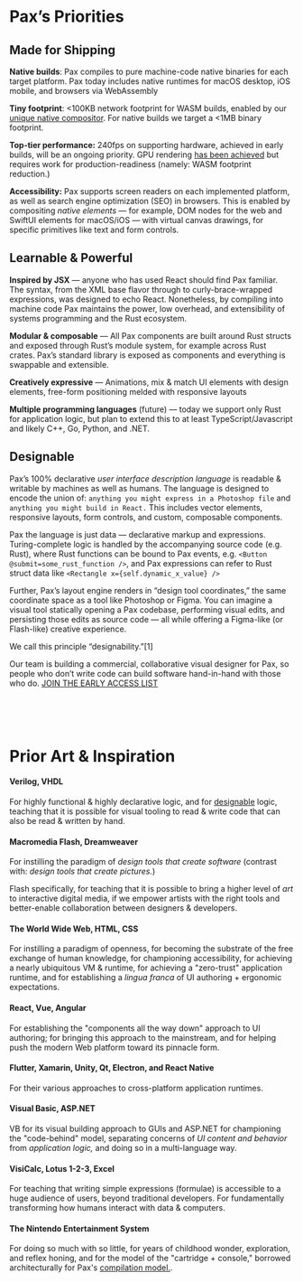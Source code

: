 


# Pax’s Priorities

## Made for Shipping

**Native builds**: Pax compiles to pure machine-code native binaries for each target platform.  Pax today includes native runtimes for macOS desktop, iOS mobile, and browsers via WebAssembly

**Tiny footprint**: <100KB network footprint for WASM builds, enabled by our [unique native compositor](https://docs.pax.dev/reference-native-rendering.html). For native builds we target a <1MB binary footprint.

**Top-tier performance:** 240fps on supporting hardware, achieved in early builds, will be an ongoing priority. GPU rendering [has been achieved](https://github.com/paxproject/pax/pull/76) but requires work for production-readiness (namely: WASM footprint reduction.)

**Accessibility:** Pax supports screen readers on each implemented platform, as well as search engine optimization (SEO) in browsers.  This is enabled by compositing _native elements_ — for example, DOM nodes for the web and SwiftUI elements for macOS/iOS — with virtual canvas drawings, for specific primitives like text and form controls.

## Learnable & Powerful

**Inspired by JSX** — anyone who has used React should find Pax familiar.  The syntax, from the XML base flavor through to curly-brace-wrapped expressions, was designed to echo React.  Nonetheless, by compiling into machine code Pax maintains the power, low overhead, and extensibility of systems programming and the Rust ecosystem.

**Modular & composable** — All Pax components are built around Rust structs and exposed through Rust’s module system, for example across Rust crates.  Pax’s standard library is exposed as components and everything is swappable and extensible.

**Creatively expressive** — Animations, mix & match UI elements with design elements, free-form positioning melded with responsive layouts

**Multiple programming languages** (future) — today we support only Rust for application logic, but plan to extend this to at least TypeScript/Javascript and likely C++, Go, Python, and .NET.

## Designable
Pax’s 100% declarative _user interface description language_ is readable & writable by machines as well as humans.   The language is designed to encode the union of: `anything you might express in a Photoshop file` and `anything you might build in React.`  This includes vector elements, responsive layouts, form controls, and custom, composable components.

Pax the language is just data — declarative markup and expressions.  Turing-complete logic is handled by the accompanying source code (e.g. Rust), where Rust functions can be bound to Pax events, e.g. `<Button @submit=some_rust_function />`, and Pax expressions can refer to Rust struct data like `<Rectangle x={self.dynamic_x_value} />`

Further, Pax’s layout engine renders in “design tool coordinates,” the same coordinate space as a tool like Photoshop or Figma.  You can imagine a visual tool statically opening a Pax codebase, performing visual edits, and persisting those edits as source code — all while offering a Figma-like (or Flash-like) creative experience.

We call this principle “designability.”[1]

Our team is building a commercial, collaborative visual designer for Pax, so people who don’t write code can build software hand-in-hand with those who do. [JOIN THE EARLY ACCESS LIST](https://jeaattwds6e.typeform.com/to/aDG3OH7k)

<br />
<br />
<br />

# Prior Art & Inspiration

#### Verilog, VHDL
For highly functional & highly declarative logic, and for [designable](./reference-designability.md) logic, teaching that it is possible for visual tooling to read & write code that can also be read & written by hand.

#### Macromedia Flash, Dreamweaver
For instilling the paradigm of _design tools that create software_ (contrast with: _design tools that create pictures._)

Flash specifically, for teaching that it is possible to bring a higher level of _art_ to interactive digital media, if we empower artists with the right tools and better-enable collaboration between designers & developers.

#### The World Wide Web, HTML, CSS
For instilling a paradigm of openness, for becoming the substrate of the free exchange of human knowledge, for championing accessibility, for achieving a nearly ubiquitous VM & runtime, for achieving a "zero-trust" application runtime, and for establishing a _lingua franca_ of UI authoring + ergonomic expectations.

#### React, Vue, Angular
For establishing the "components all the way down" approach to UI authoring; for bringing this approach to the mainstream, and for helping push the modern Web platform toward its pinnacle form.

#### Flutter, Xamarin, Unity, Qt, Electron, and React Native
For their various approaches to cross-platform application runtimes.

#### Visual Basic, ASP.NET
VB for its visual building approach to GUIs and ASP.NET for championing the "code-behind" model, separating concerns of _UI content and behavior_ from _application logic,_ and doing so in a multi-language way.

#### VisiCalc, Lotus 1-2-3, Excel
For teaching that writing simple expressions (formulae) is accessible to a huge audience of users, beyond traditional developers.  For fundamentally transforming how humans interact with data & computers.

#### The Nintendo Entertainment System
For doing so much with so little, for years of childhood wonder, exploration, and reflex honing, and for the model of the "cartridge + console," borrowed architecturally for Pax's [compilation model.](./reference-compilation-model.md).
